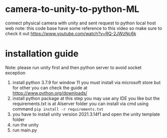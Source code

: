 # camera-to-unity-to-python-ML
connect physical camera with unity and sent request to python local host web
note: this code base have some reference to this video so make sure to check it out
https://www.youtube.com/watch?v=RQ-2JWzNc6k
# installation guide
Note: please run unity first and then python server to avoid socket exception
1. install python 3.7.9
for window 11 you must install via microsoft store but for other you can check the guide at
https://www.python.org/downloads/
2. install python package
at this step you may use any IDE you like but the requirements.txt is at AIserver folder
you can install via cmd using command
```pip install -r requirements.txt```
3. you have to install unity version 2021.3.14f1 and open the unity template folder
4. run the unity
5. run main.py 
